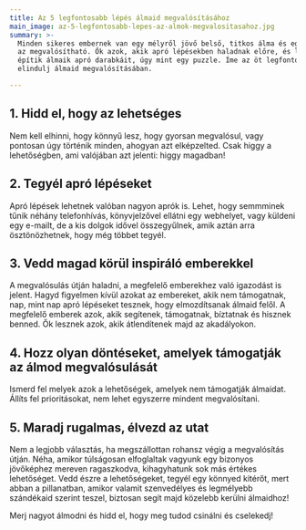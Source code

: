 ```yaml
---
title: Az 5 legfontosabb lépés álmaid megvalósításához
main_image: az-5-legfontosabb-lepes-az-almok-megvalositasahoz.jpg
summary: >-
  Minden sikeres embernek van egy mélyről jövő belső, titkos álma és egy erős hite, hogy az
  az megvalósítható. Ők azok, akik apró lépésekben haladnak előre, és lépésről-lépésre.  
  építik álmaik apró darabkáit, úgy mint egy puzzle. Íme az öt legfontosabb lépés, hogy   
  elindulj álmaid megvalósításában.

---
```


## 1. Hidd el, hogy az lehetséges

Nem kell elhinni, hogy könnyű lesz, hogy gyorsan megvalósul, vagy pontosan úgy
történik minden, ahogyan azt elképzelted. Csak higgy a lehetőségben, ami
valójában azt jelenti: higgy magadban!

## 2. Tegyél apró lépéseket

Apró lépések lehetnek valóban nagyon aprók is. Lehet, hogy semmminek tűnik
néhány telefonhívás, könyvjelzővel ellátni egy webhelyet, vagy küldeni egy
e-mailt, de a kis dolgok idővel összegyűlnek, amik aztán arra ösztönözhetnek,
hogy még többet tegyél.

## 3. Vedd magad körül inspiráló emberekkel

A megvalósulás útján haladni, a megfelelő emberekhez való igazodást is jelent.
Hagyd figyelmen kívül azokat az embereket, akik nem támogatnak, nap, mint nap
apró lépéseket tesznek, hogy elmozdítsanak álmaid felől. A megfelelő emberek
azok, akik segítenek, támogatnak, bíztatnak és hisznek benned. Ők lesznek azok,
akik átlendítenek majd az akadályokon.

## 4. Hozz olyan döntéseket, amelyek támogatják az álmod megvalósulását

Ismerd fel melyek azok a lehetőségek, amelyek nem támogatják álmaidat. Állíts
fel prioritásokat, nem lehet egyszerre mindent megvalósítani.

## 5. Maradj rugalmas, élvezd az utat

Nem a legjobb választás, ha megszállottan rohansz végig a megvalósítás útján.
Néha, amikor túlságosan elfoglaltak vagyunk egy bizonyos jövőképhez mereven
ragaszkodva, kihagyhatunk sok más értékes lehetőséget. Vedd észre a
lehetőségeket, tegyél egy könnyed kitérőt, mert abban a pillanatban, amikor
valamit szenvedélyes és legmélyebb szándékaid szerint teszel, biztosan segít
majd közelebb kerülni álmaidhoz!

Merj nagyot álmodni és hidd el, hogy meg tudod csinálni és cselekedj!


